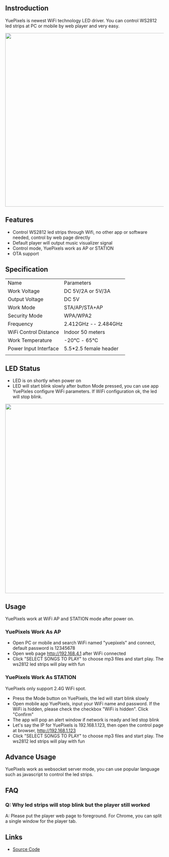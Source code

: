 



## Instroduction

YuePixels is newest WiFi technology LED driver. You can control WS2812
led strips at PC or mobile by web player and very
easy.

<img src="https://dn-abcdn.qbox.me/wp-content/uploads/2016/06/yuepixels_5.jpg" width="550">

## Features

  - Control WS2812 led strips through Wifi, no other app or software
    needed, control by web page directly
  - Default player will output music visualizer signal
  - Control mode, YuePixels work as AP or STATION
  - OTA support

## Specification

|                       |                        |
| --------------------- | ---------------------- |
| Name                  | Parameters             |
| Work Voltage          | DC 5V/2A or 5V/3A      |
| Output Voltage        | DC 5V                  |
| Work Mode             | STA/AP/STA+AP          |
| Security Mode         | WPA/WPA2               |
| Frequency             | 2.412GHz -- 2.484GHz   |
| WiFi Control Distance | Indoor 50 meters       |
| Work Temperature      | \-20℃ - 65℃            |
| Power Input Interface | 5.5\*2.5 female header |
|  |

## LED Status

  - LED is on shortly when power on
  - LED will start blink slowly after button Mode pressed, you can use
    app YuePixles configure WiFi parameters. If WiFi configuration ok,
    the led will stop
blink.

<img src="https://dn-abcdn.qbox.me/wp-content/uploads/2016/06/yuepixels_6.jpg" width="600">

## Usage

YuePixels work at WiFi AP and STATION mode after power on.

### YuePixels Work As AP

  - Open PC or mobile and search WiFi named "yuepixels" and connect,
    default password is 12345678
  - Open web page <http://192.168.4.1> after WiFi connected
  - Click "SELECT SONGS TO PLAY" to choose mp3 files and start play. The
    ws2812 led strips will play with fun

### YuePixels Work As STATION

YuePixels only support 2.4G WiFi spot.

  - Press the Mode button on YuePixels, the led will start blink slowly
  - Open mobile app YuePixels, input your WiFi name and password. If the
    WiFi is hidden, please check the checkbox "WiFi is hidden". Click
    "Confirm"
  - The app will pop an alert window if network is ready and led stop
    blink
  - Let's say the IP for YuePixels is 192.168.1.123, then open the
    control page at browser, <http://192.168.1.123>
  - Click "SELECT SONGS TO PLAY" to choose mp3 files and start play. The
    ws2812 led strips will play with fun

## Advance Usage

YuePixels work as websocket server mode, you can use popular language
such as javascript to control the led strips.

## FAQ

### Q: Why led strips will stop blink but the player still worked

A: Please put the player web page to foreground. For Chrome, you can
split a single window for the player tab.



## Links

  - [Source Code](https://github.com/AprilBrother/YuePixels)
